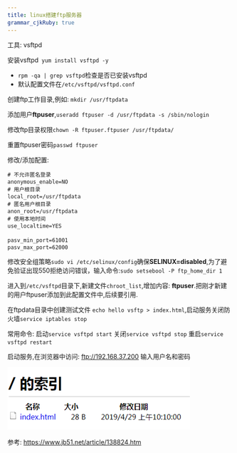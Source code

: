 ```yaml
---
title: linux搭建ftp服务器
grammar_cjkRuby: true
---
```


工具: vsftpd

安装vsftpd` yum install vsftpd -y`
- `rpm -qa | grep vsftpd`检查是否已安装vsftpd
- 默认配置文件在`/etc/vsftpd/vsftpd.conf`

创建ftp工作目录,例如: `mkdir /usr/ftpdata`

添加用户**ftpuser**,`useradd ftpuser -d /usr/ftpdata -s /sbin/nologin`

修改ftp目录权限`chown -R ftpuser.ftpuser /usr/ftpdata/`

重置ftpuser密码`passwd ftpuser`

修改/添加配置:
```
# 不允许匿名登录
anonymous_enable=NO
# 用户根目录
local_root=/usr/ftpdata
# 匿名用户根目录
anon_root=/usr/ftpdata
# 使用本地时间
use_localtime=YES

pasv_min_port=61001
pasv_max_port=62000
```

修改安全组策略`sudo vi /etc/selinux/config`确保**SELINUX=disabled**,为了避免验证出现550拒绝访问错误，输入命令:`sudo setsebool -P ftp_home_dir 1`

进入到`/etc/vsftpd`目录下,新建文件`chroot_list`,增加内容: **ftpuser**.把刚才新建的用户ftpuser添加到此配置文件中,后续要引用.

在ftpdata目录中创建测试文件 `echo hello vsftp > index.html`,启动服务关闭防火墙`service iptables stop`

常用命令:
启动`service vsftpd start`
关闭`service vsftpd stop`
重启`service vsftpd restart`

启动服务,在浏览器中访问: ftp://192.168.37.200 输入用户名和密码

![enter description here](./images/1556503400077.png)

参考: https://www.jb51.net/article/138824.htm